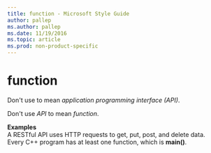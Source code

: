 ```yaml
---
title: function - Microsoft Style Guide
author: pallep
ms.author: pallep
ms.date: 11/19/2016
ms.topic: article
ms.prod: non-product-specific
---
```


# function

Don't use to mean *application programming interface (API)*. 

Don't use *API* to mean *function*. 

**Examples**  
A RESTful API uses HTTP requests to get, put, post, and delete data.  
Every C++ program has at least one function, which is **main()**.
